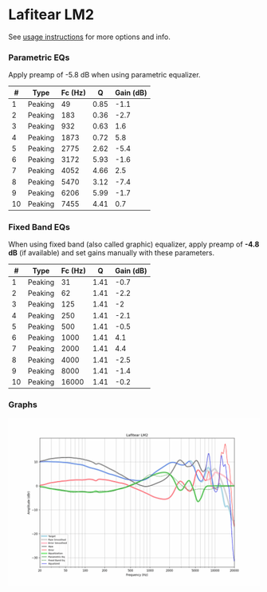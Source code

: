 # Lafitear LM2
See [usage instructions](https://github.com/jaakkopasanen/AutoEq#usage) for more options and info.

### Parametric EQs
Apply preamp of -5.8 dB when using parametric equalizer.

|   # | Type    |   Fc (Hz) |    Q |   Gain (dB) |
|-----|---------|-----------|------|-------------|
|   1 | Peaking |        49 | 0.85 |        -1.1 |
|   2 | Peaking |       183 | 0.36 |        -2.7 |
|   3 | Peaking |       932 | 0.63 |         1.6 |
|   4 | Peaking |      1873 | 0.72 |         5.8 |
|   5 | Peaking |      2775 | 2.62 |        -5.4 |
|   6 | Peaking |      3172 | 5.93 |        -1.6 |
|   7 | Peaking |      4052 | 4.66 |         2.5 |
|   8 | Peaking |      5470 | 3.12 |        -7.4 |
|   9 | Peaking |      6206 | 5.99 |        -1.7 |
|  10 | Peaking |      7455 | 4.41 |         0.7 |

### Fixed Band EQs
When using fixed band (also called graphic) equalizer, apply preamp of **-4.8 dB** (if available) and set gains manually with these parameters.

|   # | Type    |   Fc (Hz) |    Q |   Gain (dB) |
|-----|---------|-----------|------|-------------|
|   1 | Peaking |        31 | 1.41 |        -0.7 |
|   2 | Peaking |        62 | 1.41 |        -2.2 |
|   3 | Peaking |       125 | 1.41 |        -2   |
|   4 | Peaking |       250 | 1.41 |        -2.1 |
|   5 | Peaking |       500 | 1.41 |        -0.5 |
|   6 | Peaking |      1000 | 1.41 |         4.1 |
|   7 | Peaking |      2000 | 1.41 |         4.4 |
|   8 | Peaking |      4000 | 1.41 |        -2.5 |
|   9 | Peaking |      8000 | 1.41 |        -1.4 |
|  10 | Peaking |     16000 | 1.41 |        -0.2 |

### Graphs
![](./Lafitear%20LM2.png)
